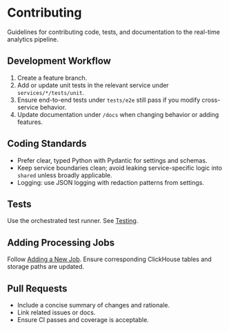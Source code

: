 # Contributing

Guidelines for contributing code, tests, and documentation to the real-time analytics pipeline.

## Development Workflow

1. Create a feature branch.
2. Add or update unit tests in the relevant service under `services/*/tests/unit`.
3. Ensure end-to-end tests under `tests/e2e` still pass if you modify cross-service behavior.
4. Update documentation under `/docs` when changing behavior or adding features.

## Coding Standards

- Prefer clear, typed Python with Pydantic for settings and schemas.
- Keep service boundaries clean; avoid leaking service-specific logic into `shared` unless broadly applicable.
- Logging: use JSON logging with redaction patterns from settings.

## Tests

Use the orchestrated test runner. See [Testing](../testing/README.md).

## Adding Processing Jobs

Follow [Adding a New Job](../modules/processing/adding-jobs.md). Ensure corresponding ClickHouse tables and storage paths are updated.

## Pull Requests

- Include a concise summary of changes and rationale.
- Link related issues or docs.
- Ensure CI passes and coverage is acceptable.

